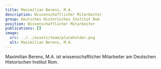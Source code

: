 ```yaml
---
title: Maximilian Berens, M.A.
description: Wissenschaftlicher Mitarbeiter
group: Deutsches Historisches Institut Rom
position: Wissenschaftlicher Mitarbeiter
publications: []
image:
  src: ../../assets/team/placeholder.png
  alt: Maximilian Berens, M.A.
---
```


Maximilian Berens, M.A. ist wissenschaftlicher Mitarbeiter am Deutschen Historischen Institut Rom.
